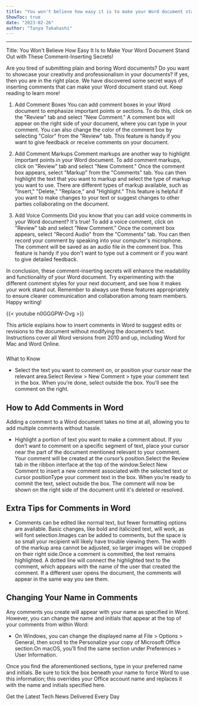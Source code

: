 ```yaml
---
title: "You won't believe how easy it is to make your Word document stand out with these comment-inserting secrets!"
ShowToc: true 
date: "2023-02-26"
author: "Tanya Takahashi"
---
```

*****
Title: You Won't Believe How Easy It Is to Make Your Word Document Stand Out with These Comment-Inserting Secrets!

Are you tired of submitting plain and boring Word documents? Do you want to showcase your creativity and professionalism in your documents? If yes, then you are in the right place. We have discovered some secret ways of inserting comments that can make your Word document stand out. Keep reading to learn more!

1. Add Comment Boxes
You can add comment boxes in your Word document to emphasize important points or sections. To do this, click on the "Review" tab and select "New Comment." A comment box will appear on the right side of your document, where you can type in your comment. You can also change the color of the comment box by selecting "Color" from the "Review" tab. This feature is handy if you want to give feedback or receive comments on your document.

2. Add Comment Markups
Comment markups are another way to highlight important points in your Word document. To add comment markups, click on "Review" tab and select "New Comment." Once the comment box appears, select "Markup" from the "Comments" tab. You can then highlight the text that you want to markup and select the type of markup you want to use. There are different types of markup available, such as "Insert," "Delete," "Replace," and "Highlight." This feature is helpful if you want to make changes to your text or suggest changes to other parties collaborating on the document.

3. Add Voice Comments
Did you know that you can add voice comments in your Word document? It's true! To add a voice comment, click on "Review" tab and select "New Comment." Once the comment box appears, select "Record Audio" from the "Comments" tab. You can then record your comment by speaking into your computer's microphone. The comment will be saved as an audio file in the comment box. This feature is handy if you don't want to type out a comment or if you want to give detailed feedback.

In conclusion, these comment-inserting secrets will enhance the readability and functionality of your Word document. Try experimenting with the different comment styles for your next document, and see how it makes your work stand out. Remember to always use these features appropriately to ensure clearer communication and collaboration among team members. Happy writing!

{{< youtube n0GGGPW-Dvg >}} 




This article explains how to insert comments in Word to suggest edits or revisions to the document without modifying the document’s text. Instructions cover all Word versions from 2010 and up, including Word for Mac and Word Online.

 
### 
What to Know
 
- Select the text you want to comment on, or position your cursor near the relevant area.Select Review > New Comment > type your comment text in the box. When you’re done, select outside the box. You'll see the comment on the right.

 
##   How to Add Comments in Word  
 

Adding a comment to a Word document takes no time at all, allowing you to add multiple comments without hassle.

 
- Highlight a portion of text you want to make a comment about. If you don’t want to comment on a specific segment of text, place your cursor near the part of the document mentioned relevant to your comment. Your comment will be created at the cursor’s position.Select the Review tab in the ribbon interface at the top of the window.Select New Comment to insert a new comment associated with the selected text or cursor positionType your comment text in the box. When you’re ready to commit the text, select outside the box. The comment will now be shown on the right side of the document until it's deleted or resolved.

 
##   Extra Tips for Comments in Word  
 
- Comments can be edited like normal text, but fewer formatting options are available. Basic changes, like bold and italicized text, will work, as will font selection.Images can be added to comments, but the space is so small your recipient will likely have trouble viewing them. The width of the markup area cannot be adjusted, so larger images will be cropped on their right side.Once a comment is committed, the text remains highlighted. A dotted line will connect the highlighted text to the comment, which appears with the name of the user that created the comment. If a different user opens the document, the comments will appear in the same way you see them.

 
##   Changing Your Name in Comments  
 

Any comments you create will appear with your name as specified in Word. However, you can change the name and initials that appear at the top of your comments from within Word:

 
- On Windows, you can change the displayed name at File > Options > General, then scroll to the Personalize your copy of Microsoft Office section.On macOS, you’ll find the same section under Preferences > User Information.

 

Once you find the aforementioned sections, type in your preferred name and initials. Be sure to tick the box beneath your name to force Word to use this information; this overrides your Office account name and replaces it with the name and initials specified here.

 

Get the Latest Tech News Delivered Every Day





